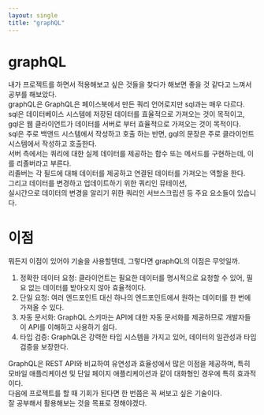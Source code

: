 ```yaml
---
layout: single
title: "graphQL"
---
```


# graphQL

내가 프로젝트를 하면서 적용해보고 싶은 것들을 찾다가 해보면 좋을 것 같다고 느껴서 공부를 해보았다.  
graphQL은 GraphQL은 페이스북에서 만든 쿼리 언어로지만 sql과는 매우 다르다.  
sql은 데이터베이스 시스템에 저장된 데이터를 효율적으로 가져오는 것이 목적이고,  
gql은 웹 클라이언트가 데이터를 서버로 부터 효율적으로 가져오는 것이 목적이다.  
sql은 주로 백앤드 시스템에서 작성하고 호출 하는 반면, gql의 문장은 주로 클라이언트 시스템에서 작성하고 호출한다.  
서버 측에서는 쿼리에 대한 실제 데이터를 제공하는 함수 또는 메서드를 구현하는데, 이를 리졸버라고 부른다.  
리졸버는 각 필드에 대해 데이터를 제공하고 연결된 데이터를 가져오는 역할을 한다.  
그리고 데이터를 변경하고 업데이트하기 위한 쿼리인 뮤테이션,  
실시간으로 데이터의 변경을 알리기 위한 쿼리인 서브스크립션 등 주요 요소들이 있습니다.  

# 이점

뭐든지 이점이 있어야 기술을 사용할텐데, 그렇다면 graphQL의 이점은 무엇일까.  

1. 정확한 데이터 요청: 클라이언트는 필요한 데이터를 명시적으로 요청할 수 있어, 필요 없는 데이터를 받아오지 않아 효율적이다.
2. 단일 요청: 여러 엔드포인트 대신 하나의 엔드포인트에서 원하는 데이터를 한 번에 가져올 수 있다.
3. 자동 문서화: GraphQL 스키마는 API에 대한 자동 문서화를 제공하므로 개발자들이 API를 이해하고 사용하기 쉽다.
4. 타입 검증: GraphQL은 강력한 타입 시스템을 가지고 있어, 데이터의 일관성과 타입 검증을 보장한다.

GraphQL은 REST API와 비교하여 유연성과 효율성에서 많은 이점을 제공하며, 특히 모바일 애플리케이션 및 단일 페이지 애플리케이션과 같이 대화형인 경우에 특히 효과적이다.  
다음에 프로젝트를 할 때 기회가 된다면 한 번쯤은 꼭 써보고 싶은 기술이다.  
잘 공부해서 활용해보는 것을 목표로 정해야겠다.
